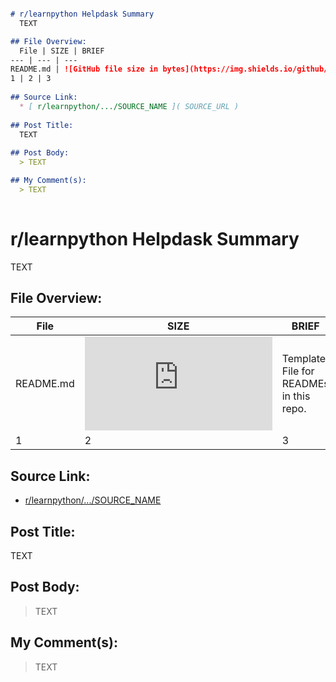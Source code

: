 ```MarkDown

# r/learnpython Helpdask Summary
  TEXT

## File Overview:
  File | SIZE | BRIEF
--- | --- | ---
README.md | ![GitHub file size in bytes](https://img.shields.io/github/size/Phillyclause89/reddit_scripts/MD_Templates/README.md?style=plastic) | README.md file for this adventure.
1 | 2 | 3
  
## Source Link:
  * [ r/learnpython/.../SOURCE_NAME ]( SOURCE_URL )
  
## Post Title:
  TEXT
  
## Post Body:
  > TEXT

## My Comment(s):
  > TEXT
  
```


# r/learnpython Helpdask Summary
  TEXT

## File Overview:
  File | SIZE | BRIEF
--- | --- | ---
README.md | ![GitHub file size in bytes](https://img.shields.io/github/size/Phillyclause89/reddit_scripts/MD_Templates/README.md?style=plastic) | Template File for READMEs in this repo.
1 | 2 | 3
  
## Source Link:
  * [ r/learnpython/.../SOURCE_NAME ]( SOURCE_URL )
  
## Post Title:
  TEXT
  
## Post Body:
  > TEXT

## My Comment(s):
  > TEXT
